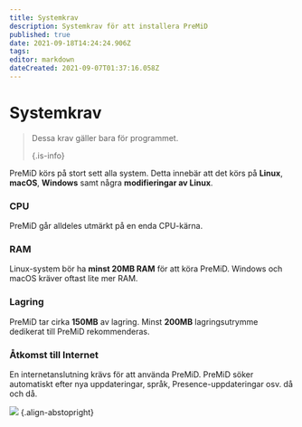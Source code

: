 ```yaml
---
title: Systemkrav
description: Systemkrav för att installera PreMiD
published: true
date: 2021-09-18T14:24:24.906Z
tags: 
editor: markdown
dateCreated: 2021-09-07T01:37:16.058Z
---
```


# Systemkrav

> Dessa krav gäller bara för programmet. 
> 
> {.is-info}

PreMiD körs på stort sett alla system. Detta innebär att det körs på **Linux**, **macOS**, **Windows** samt några **modifieringar av Linux**.

### CPU
PreMiD går alldeles utmärkt på en enda CPU-kärna.

### RAM
Linux-system bör ha **minst 20MB RAM** för att köra PreMiD. Windows och macOS kräver oftast lite mer RAM.

### Lagring
PreMiD tar cirka **150MB** av lagring. Minst **200MB** lagringsutrymme dedikerat till PreMiD rekommenderas.

### Åtkomst till Internet
En internetanslutning krävs för att använda PreMiD. PreMiD söker automatiskt efter nya uppdateringar, språk, Presence-uppdateringar osv. då och då.

![](https://a.icons8.com/ViUXyjOj/f4tFww/svg.svg) {.align-abstopright}